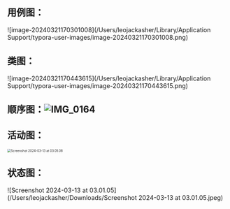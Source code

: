 ## 用例图：

![image-20240321170301008](/Users/leojackasher/Library/Application Support/typora-user-images/image-20240321170301008.png)

## 类图：

![image-20240321170443615](/Users/leojackasher/Library/Application Support/typora-user-images/image-20240321170443615.png)

## 顺序图：![IMG_0164](/Users/leojackasher/Downloads/IMG_0164.jpg)

## 活动图：

<img src="/Users/leojackasher/Downloads/Screenshot 2024-03-13 at 03.05.08.jpeg" alt="Screenshot 2024-03-13 at 03.05.08" style="zoom:50%;" />

## 状态图：

![Screenshot 2024-03-13 at 03.01.05](/Users/leojackasher/Downloads/Screenshot 2024-03-13 at 03.01.05.jpeg)